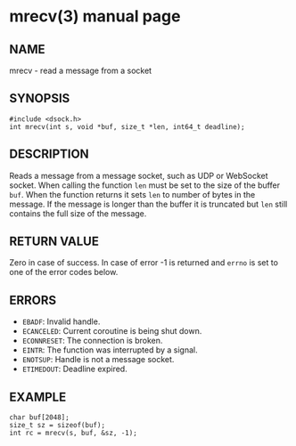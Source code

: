# mrecv(3) manual page

## NAME

mrecv - read a message from a socket

## SYNOPSIS

```
#include <dsock.h>
int mrecv(int s, void *buf, size_t *len, int64_t deadline);
```

## DESCRIPTION

Reads a message from a message socket, such as UDP or WebSocket socket. When calling the function `len` must be set to the size of the buffer `buf`. When the function returns it sets `len` to number of bytes in the message. If the message is longer than the buffer it is truncated but `len` still contains the full size of the message.

## RETURN VALUE

Zero in case of success. In case of error -1 is returned and `errno` is set to one of the error codes below.

## ERRORS

* `EBADF`: Invalid handle.
* `ECANCELED`: Current coroutine is being shut down.
* `ECONNRESET`: The connection is broken.
* `EINTR`: The function was interrupted by a signal.
* `ENOTSUP`: Handle is not a message socket.
* `ETIMEDOUT`: Deadline expired.

## EXAMPLE

```
char buf[2048];
size_t sz = sizeof(buf);
int rc = mrecv(s, buf, &sz, -1);
```

